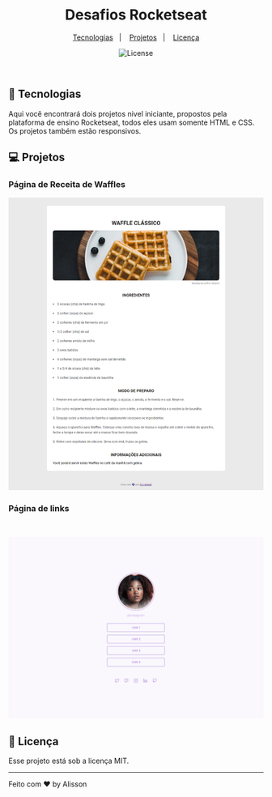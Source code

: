 <h1 align="center"> Desafios Rocketseat </h1>

<p align="center">
  <a href="#-tecnologias">Tecnologias</a>&nbsp;&nbsp;&nbsp;|&nbsp;&nbsp;&nbsp;
  <a href="#-projeto">Projetos</a>&nbsp;&nbsp;&nbsp;|&nbsp;&nbsp;&nbsp;
  <a href="#memo-licença">Licença</a>
</p>

<p align="center">
  <img alt="License" src="https://img.shields.io/static/v1?label=license&message=MIT&color=49AA26&labelColor=000000">
</p>

<br>

## 🚀 Tecnologias

Aqui você encontrará dois projetos nivel iniciante, propostos pela plataforma de ensino Rocketseat, todos eles usam somente HTML e CSS. Os projetos também estão responsivos.

## 💻 Projetos

### Página de Receita de Waffles

<p align="center">
  <img alt="Página de receita" src=".github/receita.png">
</p>

### Página de links

<br>
<p align="center">
  <img alt="Página de links" src=".github/social.png">
</p>

## :memo: Licença

Esse projeto está sob a licença MIT.

---

Feito com ♥ by Alisson
